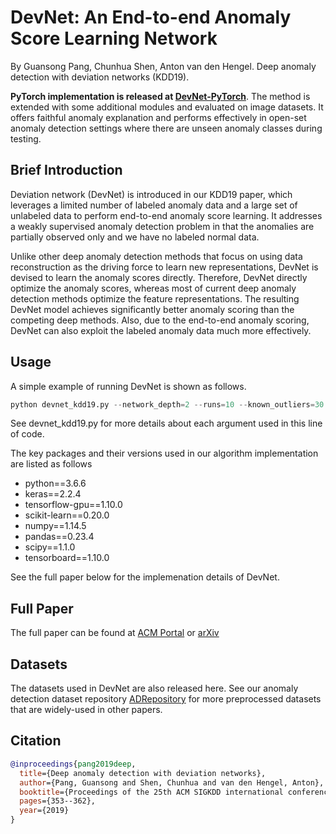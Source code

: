 # DevNet: An End-to-end Anomaly Score Learning Network
By Guansong Pang, Chunhua Shen, Anton van den Hengel. Deep anomaly detection with deviation networks (KDD19).

**PyTorch implementation is released at [DevNet-PyTorch](https://github.com/Choubo/deviation-network-image)**. The method is extended with some additional modules and evaluated on image datasets. It offers faithful anomaly explanation and performs effectively in open-set anomaly detection settings where there are unseen anomaly classes during testing.

## Brief Introduction
Deviation network (DevNet) is introduced in our KDD19 paper, which leverages a limited number of labeled anomaly data and a large set of unlabeled data to perform end-to-end anomaly score learning. It addresses a weakly supervised anomaly detection problem in that the anomalies are partially observed only and we have no labeled normal data.

Unlike other deep anomaly detection methods that focus on using data reconstruction as the driving force to learn new representations, DevNet is devised to learn the anomaly scores directly. Therefore, DevNet directly optimize the anomaly scores, whereas most of current deep anomaly detection methods optimize the feature representations. The resulting DevNet model achieves significantly better anomaly scoring than the competing deep methods. Also, due to the end-to-end anomaly scoring, DevNet can also exploit the labeled anomaly data much more effectively. 

## Usage
A simple example of running DevNet is shown as follows.
```python
python devnet_kdd19.py --network_depth=2 --runs=10 --known_outliers=30 --cont_rate=0.02 --data_format=0 --output=./results.csv --dataset=`annthyroid_21feat_normalised`
````
See devnet_kdd19.py for more details about each argument used in this line of code.

The key packages and their versions used in our algorithm implementation are listed as follows
* python==3.6.6
* keras==2.2.4
* tensorflow-gpu==1.10.0
* scikit-learn==0.20.0
* numpy==1.14.5
* pandas==0.23.4
* scipy==1.1.0
* tensorboard==1.10.0

See the full paper below for the implemenation details of DevNet.

## Full Paper
The full paper can be found at [ACM Portal](https://dl.acm.org/citation.cfm?id=3330871) or [arXiv](https://arxiv.org/abs/1911.08623)

## Datasets
The datasets used in DevNet are also released here. See our anomaly detection dataset repository [ADRepository](https://github.com/GuansongPang/anomaly-detection-datasets) for more preprocessed datasets that are widely-used in other papers.

## Citation
```bibtex
@inproceedings{pang2019deep,
  title={Deep anomaly detection with deviation networks},
  author={Pang, Guansong and Shen, Chunhua and van den Hengel, Anton},
  booktitle={Proceedings of the 25th ACM SIGKDD international conference on knowledge discovery \& data mining},
  pages={353--362},
  year={2019}
}
```


